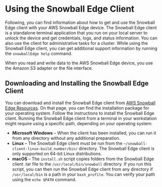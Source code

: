 # Using the Snowball Edge Client<a name="using-client"></a>

Following, you can find information about how to get and use the Snowball Edge client with your AWS Snowball Edge device\. The Snowball Edge client is a standalone terminal application that you run on your local server to unlock the device and get credentials, logs, and status information\. You can also use the client for administrative tasks for a cluster\. While using the Snowball Edge client, you can get additional support information by running the `snowballEdge help` command\.

When you read and write data to the AWS Snowball Edge device, you use the Amazon S3 adapter or the file interface\.

## Downloading and Installing the Snowball Edge Client<a name="download-client"></a>

You can download and install the Snowball Edge client from [AWS Snowball Edge Resources](http://aws.amazon.com/snowball-edge/resources/)\. On that page, you can find the installation package for your operating system\. Follow the instructions to install the Snowball Edge client\. Running the Snowball Edge client from a terminal in your workstation might require using a specific path, depending on your operating system:
+ **Microsoft Windows** – When the client has been installed, you can run it from any directory without any additional preparation\.
+ **Linux** – The Snowball Edge client must be run from the `~/snowball-client-linux-build_number/bin/` directory\. The Snowball Edge client is only supported on 64\-bit Linux distributions\.
+ **macOS** – The `install.sh` script copies folders from the Snowball Edge client \.tar file to the `/usr/local/bin/snowball` directory\. If you run this script, you can then run the Snowball Edge client from any directory if `/usr/local/bin` is a path in your `bash_profile`\. You can verify your path using the `echo $PATH` command\.